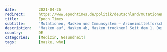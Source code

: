 ```yaml
---
date:          2021-04-26
redirect:      https://www.epochtimes.de/politik/deutschland/mutationen-masken-und-immunsystem-arzneimittelforscherin-ueber-die-falschen-corona-massnahmen-a3489467.html
title:         Epoch Times
subtitle:      'Mutationen, Masken und Immunsystem – Arzneimittelforscherin über "falsche" Corona-Maßnahmen'
description:   'Masken auf, Masken ab, Masken trocknen? Seit dem 1. Dezember 2020 hat die WHO klare Richtlinien zum Masken-Management vorgegeben. Falls man sich nicht daran hält, erhöht man eher das Risiko der Virusverbreitung, sagt die WHO [1]. Warum die WHO dies sagt, das erklärt die Arzneimittelforscherin Dr. Susanne Wagner gegenüber Epoch Times und warnt: Wenn nicht einmal Experten, wie Wieler, Spahn und Drosten nach einem Jahr Pandemie sich daran halten, wie sollen dann unsere Kinder die Masken richtig händeln?'
country:       DE
categories:    [Medizin, Gesundheit]
tags:          [maske, who]
---
```

